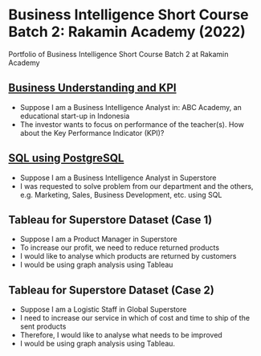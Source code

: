 # Business Intelligence Short Course Batch 2: Rakamin Academy (2022)
Portfolio of Business Intelligence Short Course Batch 2 at Rakamin Academy
## [Business Understanding and KPI](https://github.com/yohset95/BusinessIntelligence_Rakamin/blob/main/1.%20Yohanes_Business%20Understanding%20and%20KPI.pdf)</br>
* Suppose I am a Business Intelligence Analyst in: ABC Academy, an educational start-up in Indonesia
* The investor wants to focus on performance of the teacher(s). How about the Key Performance Indicator (KPI)?
 
## [SQL using PostgreSQL](https://github.com/yohset95/BusinessIntelligence_Rakamin/blob/main/2.%20Yohanes_%20SQL.pdf)</br> 
* Suppose I am a Business Intelligence Analyst in Superstore
* I was requested to solve problem from our department and the others, e.g. Marketing, Sales, Business Development, etc. using SQL

## Tableau for Superstore Dataset (Case 1)
* Suppose I am a Product Manager in Superstore
* To increase our profit, we need to reduce returned
products
* I would like to analyse which products are returned
by customers
* I would be using graph analysis using Tableau

## Tableau for Superstore Dataset (Case 2)
* Suppose I am a Logistic Staff in Global Superstore
* I need to increase our service in which of cost and time to ship of the sent products
* Therefore, I would like to analyse what needs to be improved
* I would be using graph analysis using Tableau.
